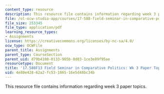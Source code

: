 ```yaml
---
content_type: resource
description: This resource file contains information regarding week 3 paper topics.
file: /ol-ocw-studio-app/courses/17-588-field-seminar-in-comparative-politics-fall-2013/4e80e42862a2fc53106516e5d48bc34b_MIT17_588F13_Week3Paper.pdf
file_size: 253345
file_type: application/pdf
learning_resource_types:
- Assignments
license: https://creativecommons.org/licenses/by-nc-sa/4.0/
ocw_type: OCWFile
parent_title: Assignments
parent_type: CourseSection
parent_uid: d79b4108-0133-905b-8d83-1ce3e89f95ae
resourcetype: Document
title: '17.588F13 Field Seminar in Comparative Politics: Wk 3 Paper Topics'
uid: 4e80e428-62a2-fc53-1065-16e5d48bc34b
---
```

This resource file contains information regarding week 3 paper topics.